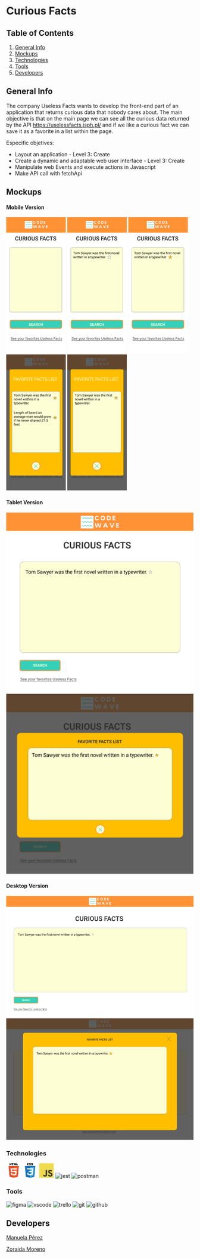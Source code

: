 # Curious Facts

## Table of Contents
   1. [General Info](#general-info)
   2. [Mockups](#mockups)
   3. [Technologies](#technologies)
   4. [Tools](#tools)
   5. [Developers](#Developers)


## General Info
The company Useless Facts wants to develop the front-end part of an application that returns curious data that nobody cares about. The main objective is that on the main page we can see all the curious data returned by the API https://uselessfacts.jsph.pl/ and if we like a curious fact we can save it as a favorite in a list within the page.

Especific objetives:
   - Layout an application - Level 3: Create
   - Create a dynamic and adaptable web user interface - Level 3: Create
   - Manipulate web Events and execute actions in Javascript
   - Make API call with fetchApi

## Mockups
#### Mobile Version
![Mobile version1](templates/mobile-version(1).png)
![Mobile version2](templates/mobile-version(2).png)
![Mobile version3](templates/mobile-version(3).png)
![Mobile version4](templates/mobile-version(4).png)
![Mobile version5](templates/mobile-version(5).png)

#### Tablet Version
![Tablet version1](templates/tablet-version(1).png)
![Tablet version2](templates/tablet-version(2).png)

#### Desktop Version
![Desktop version1](templates/desktop-version(1).png)
![Desktop version2](templates/desktop-version(2).png)

### Technologies
<div> <img src="https://raw.githubusercontent.com/devicons/devicon/master/icons/html5/html5-original-wordmark.svg" alt="html5" width="40" height="40"/>
<img src="https://raw.githubusercontent.com/devicons/devicon/master/icons/css3/css3-original-wordmark.svg" alt="css3" width="40" height="40"/>
<img src="https://raw.githubusercontent.com/devicons/devicon/master/icons/javascript/javascript-original.svg" alt="javascript" width="40" height="40"/> 
<img src="https://www.vectorlogo.zone/logos/jestjsio/jestjsio-icon.svg" alt="jest" width="40" height="40"/> 
<img src="https://www.vectorlogo.zone/logos/getpostman/getpostman-icon.svg" alt="postman" width="40" height="40"/> </div>

### Tools
<div>
<img src="https://www.vectorlogo.zone/logos/figma/figma-icon.svg" alt="figma" width="40" height="40"/>
<img src="https://w7.pngwing.com/pngs/512/824/png-transparent-visual-studio-code-hd-logo-thumbnail.png" alt="vscode" width="40" heigth="40"/>
<img src="https://w7.pngwing.com/pngs/115/721/png-transparent-trello-social-icons-icon.png" alt="trello" width="40" heigth="40"/>
<img src="https://www.vectorlogo.zone/logos/git-scm/git-scm-icon.svg" alt="git" width="40" height="40"/>
<img src="https://cdn-icons-png.flaticon.com/512/25/25231.png" alt="github" width="40" heigth="40"/> </div>

## Developers
[Manuela Pérez](https://github.com/mperez-a)

[Zoraida Moreno](https://github.com/ZoraidaMorenoCadenas)
